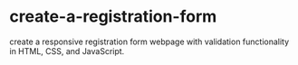 # create-a-registration-form


create a responsive registration form webpage with validation functionality in HTML, CSS, and JavaScript. 
